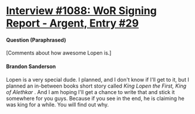 # [Interview #1088: WoR Signing Report - Argent, Entry #29](https://www.theoryland.com/intvmain.php?i=1088#29)

#### Question (Paraphrased)

[Comments about how awesome Lopen is.]

#### Brandon Sanderson

Lopen is a very special dude. I planned, and I don't know if I'll get to it, but I planned an in-between books short story called
*King Lopen the First, King of Alethkar*
. And I am hoping I'll get a chance to write that and stick it somewhere for you guys. Because if you see in the end, he is claiming he was king for a while. You will find out why.


